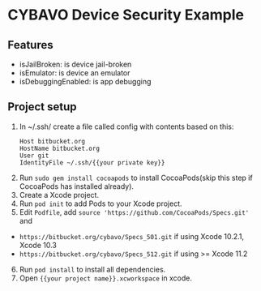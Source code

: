 # CYBAVO Device Security Example

## Features
- isJailBroken: is device jail-broken
- isEmulator: is device an emulator
- isDebuggingEnabled: is app debugging

## Project setup
1. In ~/.ssh/ create a file called config with contents based on this:
    ```
    Host bitbucket.org
    HostName bitbucket.org
    User git
    IdentityFile ~/.ssh/{{your private key}}
    ```
2. Run ```sudo gem install cocoapods``` to install CocoaPods(skip this step if CocoaPods has installed already).
3. Create a Xcode project.
4. Run ```pod init``` to add Pods to your Xcode project.
5. Edit `Podfile`, add `source 'https://github.com/CocoaPods/Specs.git'` and
  * `https://bitbucket.org/cybavo/Specs_501.git` if using Xcode 10.2.1, Xcode 10.3
  * `https://bitbucket.org/cybavo/Specs_512.git` if using >= Xcode 11.2
   
6. Run ```pod install``` to install all dependencies.
7. Open ```{{your project name}}.xcworkspace``` in xcode.
